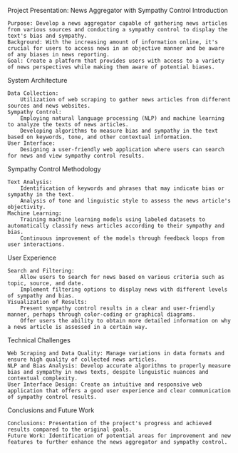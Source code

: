 Project Presentation: News Aggregator with Sympathy Control
Introduction

    Purpose: Develop a news aggregator capable of gathering news articles from various sources and conducting a sympathy control to display the text's bias and sympathy.
    Background: With the increasing amount of information online, it's crucial for users to access news in an objective manner and be aware of any biases in news reporting.
    Goal: Create a platform that provides users with access to a variety of news perspectives while making them aware of potential biases.

System Architecture

    Data Collection:
        Utilization of web scraping to gather news articles from different sources and news websites.
    Sympathy Control:
        Employing natural language processing (NLP) and machine learning to analyze the texts of news articles.
        Developing algorithms to measure bias and sympathy in the text based on keywords, tone, and other contextual information.
    User Interface:
        Designing a user-friendly web application where users can search for news and view sympathy control results.

Sympathy Control Methodology

    Text Analysis:
        Identification of keywords and phrases that may indicate bias or sympathy in the text.
        Analysis of tone and linguistic style to assess the news article's objectivity.
    Machine Learning:
        Training machine learning models using labeled datasets to automatically classify news articles according to their sympathy and bias.
        Continuous improvement of the models through feedback loops from user interactions.

User Experience

    Search and Filtering:
        Allow users to search for news based on various criteria such as topic, source, and date.
        Implement filtering options to display news with different levels of sympathy and bias.
    Visualization of Results:
        Present sympathy control results in a clear and user-friendly manner, perhaps through color-coding or graphical diagrams.
        Offer users the ability to obtain more detailed information on why a news article is assessed in a certain way.

Technical Challenges

    Web Scraping and Data Quality: Manage variations in data formats and ensure high quality of collected news articles.
    NLP and Bias Analysis: Develop accurate algorithms to properly measure bias and sympathy in news texts, despite linguistic nuances and contextual complexity.
    User Interface Design: Create an intuitive and responsive web application that offers a good user experience and clear communication of sympathy control results.

Conclusions and Future Work

    Conclusions: Presentation of the project's progress and achieved results compared to the original goals.
    Future Work: Identification of potential areas for improvement and new features to further enhance the news aggregator and sympathy control.
    